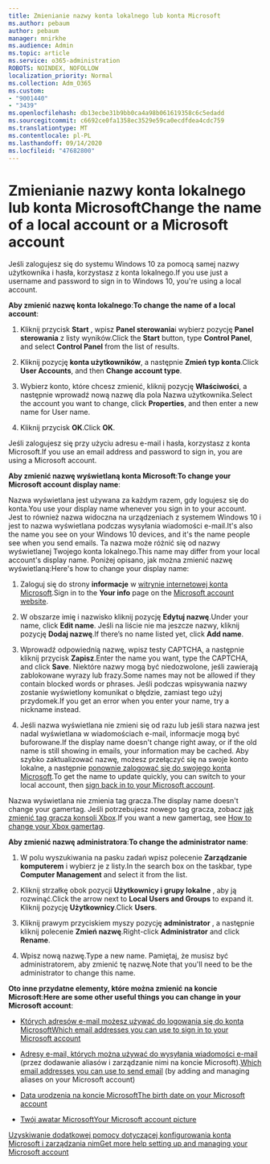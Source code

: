 ```yaml
---
title: Zmienianie nazwy konta lokalnego lub konta Microsoft
ms.author: pebaum
author: pebaum
manager: mnirkhe
ms.audience: Admin
ms.topic: article
ms.service: o365-administration
ROBOTS: NOINDEX, NOFOLLOW
localization_priority: Normal
ms.collection: Adm_O365
ms.custom:
- "9001440"
- "3439"
ms.openlocfilehash: db13ecbe31b9bb0ca4a98b061619358c6c5edadd
ms.sourcegitcommit: c6692ce0fa1358ec3529e59ca0ecdfdea4cdc759
ms.translationtype: MT
ms.contentlocale: pl-PL
ms.lasthandoff: 09/14/2020
ms.locfileid: "47682800"
---
```

# <a name="change-the-name-of-a-local-account-or-a-microsoft-account"></a><span data-ttu-id="768d5-102">Zmienianie nazwy konta lokalnego lub konta Microsoft</span><span class="sxs-lookup"><span data-stu-id="768d5-102">Change the name of a local account or a Microsoft account</span></span>

<span data-ttu-id="768d5-103">Jeśli zalogujesz się do systemu Windows 10 za pomocą samej nazwy użytkownika i hasła, korzystasz z konta lokalnego.</span><span class="sxs-lookup"><span data-stu-id="768d5-103">If you use just a username and password to sign in to Windows 10, you're using a local account.</span></span> 

<span data-ttu-id="768d5-104">**Aby zmienić nazwę konta lokalnego**:</span><span class="sxs-lookup"><span data-stu-id="768d5-104">**To change the name of a local account**:</span></span>

1. <span data-ttu-id="768d5-105">Kliknij przycisk **Start** , wpisz **Panel sterowania**i wybierz pozycję **Panel sterowania** z listy wyników.</span><span class="sxs-lookup"><span data-stu-id="768d5-105">Click the **Start** button, type **Control Panel**, and select **Control Panel** from the list of results.</span></span>

2. <span data-ttu-id="768d5-106">Kliknij pozycję **konta użytkowników**, a następnie **Zmień typ konta**.</span><span class="sxs-lookup"><span data-stu-id="768d5-106">Click **User Accounts**, and then **Change account type**.</span></span>

3. <span data-ttu-id="768d5-107">Wybierz konto, które chcesz zmienić, kliknij pozycję **Właściwości**, a następnie wprowadź nową nazwę dla pola Nazwa użytkownika.</span><span class="sxs-lookup"><span data-stu-id="768d5-107">Select the account you want to change, click **Properties**, and then enter a new name for User name.</span></span>

4. <span data-ttu-id="768d5-108">Kliknij przycisk **OK**.</span><span class="sxs-lookup"><span data-stu-id="768d5-108">Click **OK**.</span></span>

<span data-ttu-id="768d5-109">Jeśli zalogujesz się przy użyciu adresu e-mail i hasła, korzystasz z konta Microsoft.</span><span class="sxs-lookup"><span data-stu-id="768d5-109">If you use an email address and password to sign in, you are using a Microsoft account.</span></span>

<span data-ttu-id="768d5-110">**Aby zmienić nazwę wyświetlaną konta Microsoft**:</span><span class="sxs-lookup"><span data-stu-id="768d5-110">**To change your Microsoft account display name**:</span></span>

<span data-ttu-id="768d5-111">Nazwa wyświetlana jest używana za każdym razem, gdy logujesz się do konta.</span><span class="sxs-lookup"><span data-stu-id="768d5-111">You use your display name whenever you sign in to your account.</span></span> <span data-ttu-id="768d5-112">Jest to również nazwa widoczna na urządzeniach z systemem Windows 10 i jest to nazwa wyświetlana podczas wysyłania wiadomości e-mail.</span><span class="sxs-lookup"><span data-stu-id="768d5-112">It's also the name you see on your Windows 10 devices, and it's the name people see when you send emails.</span></span> <span data-ttu-id="768d5-113">Ta nazwa może różnić się od nazwy wyświetlanej Twojego konta lokalnego.</span><span class="sxs-lookup"><span data-stu-id="768d5-113">This name may differ from your local account's display name.</span></span> <span data-ttu-id="768d5-114">Poniżej opisano, jak można zmienić nazwę wyświetlaną:</span><span class="sxs-lookup"><span data-stu-id="768d5-114">Here's how to change your display name:</span></span>

1. <span data-ttu-id="768d5-115">Zaloguj się do strony **informacje** w [witrynie internetowej konta Microsoft](https://account.microsoft.com/).</span><span class="sxs-lookup"><span data-stu-id="768d5-115">Sign in to the **Your info** page on the [Microsoft account website](https://account.microsoft.com/).</span></span>

2. <span data-ttu-id="768d5-116">W obszarze imię i nazwisko kliknij pozycję **Edytuj nazwę**.</span><span class="sxs-lookup"><span data-stu-id="768d5-116">Under your name, click **Edit name**.</span></span> <span data-ttu-id="768d5-117">Jeśli na liście nie ma jeszcze nazwy, kliknij pozycję **Dodaj nazwę**.</span><span class="sxs-lookup"><span data-stu-id="768d5-117">If there’s no name listed yet, click **Add name**.</span></span> 

3. <span data-ttu-id="768d5-118">Wprowadź odpowiednią nazwę, wpisz testy CAPTCHA, a następnie kliknij przycisk **Zapisz**.</span><span class="sxs-lookup"><span data-stu-id="768d5-118">Enter the name you want, type the CAPTCHA, and click **Save**.</span></span> <span data-ttu-id="768d5-119">Niektóre nazwy mogą być niedozwolone, jeśli zawierają zablokowane wyrazy lub frazy.</span><span class="sxs-lookup"><span data-stu-id="768d5-119">Some names may not be allowed if they contain blocked words or phrases.</span></span> <span data-ttu-id="768d5-120">Jeśli podczas wpisywania nazwy zostanie wyświetlony komunikat o błędzie, zamiast tego użyj przydomek.</span><span class="sxs-lookup"><span data-stu-id="768d5-120">If you get an error when you enter your name, try a nickname instead.</span></span>

4. <span data-ttu-id="768d5-121">Jeśli nazwa wyświetlana nie zmieni się od razu lub jeśli stara nazwa jest nadal wyświetlana w wiadomościach e-mail, informacje mogą być buforowane.</span><span class="sxs-lookup"><span data-stu-id="768d5-121">If the display name doesn't change right away, or if the old name is still showing in emails, your information may be cached.</span></span> <span data-ttu-id="768d5-122">Aby szybko zaktualizować nazwę, możesz przełączyć się na swoje konto lokalne, a następnie [ponownie zalogować się do swojego konta Microsoft](https://account.microsoft.com/).</span><span class="sxs-lookup"><span data-stu-id="768d5-122">To get the name to update quickly, you can switch to your local account, then [sign back in to your Microsoft account](https://account.microsoft.com/).</span></span>

<span data-ttu-id="768d5-123">Nazwa wyświetlana nie zmienia tag gracza.</span><span class="sxs-lookup"><span data-stu-id="768d5-123">The display name doesn't change your gamertag.</span></span> <span data-ttu-id="768d5-124">Jeśli potrzebujesz nowego tag gracza, zobacz [jak zmienić tag gracza konsoli Xbox](https://support.xbox.com/id-ID/account-management/change-xbox-live-gamertag).</span><span class="sxs-lookup"><span data-stu-id="768d5-124">If you want a new gamertag, see [How to change your Xbox gamertag](https://support.xbox.com/id-ID/account-management/change-xbox-live-gamertag).</span></span>

<span data-ttu-id="768d5-125">**Aby zmienić nazwę administratora**:</span><span class="sxs-lookup"><span data-stu-id="768d5-125">**To change the administrator name**:</span></span>

1. <span data-ttu-id="768d5-126">W polu wyszukiwania na pasku zadań wpisz polecenie **Zarządzanie komputerem** i wybierz je z listy.</span><span class="sxs-lookup"><span data-stu-id="768d5-126">In the search box on the taskbar, type **Computer Management** and select it from the list.</span></span>

2. <span data-ttu-id="768d5-127">Kliknij strzałkę obok pozycji **Użytkownicy i grupy lokalne** , aby ją rozwinąć.</span><span class="sxs-lookup"><span data-stu-id="768d5-127">Click the arrow next to **Local Users and Groups** to expand it.</span></span> <span data-ttu-id="768d5-128">Kliknij pozycję **Użytkownicy**.</span><span class="sxs-lookup"><span data-stu-id="768d5-128">Click **Users**.</span></span>

3. <span data-ttu-id="768d5-129">Kliknij prawym przyciskiem myszy pozycję **administrator** , a następnie kliknij polecenie **Zmień nazwę**.</span><span class="sxs-lookup"><span data-stu-id="768d5-129">Right-click **Administrator** and click **Rename**.</span></span>

4. <span data-ttu-id="768d5-130">Wpisz nową nazwę.</span><span class="sxs-lookup"><span data-stu-id="768d5-130">Type a new name.</span></span> <span data-ttu-id="768d5-131">Pamiętaj, że musisz być administratorem, aby zmienić tę nazwę.</span><span class="sxs-lookup"><span data-stu-id="768d5-131">Note that you'll need to be the administrator to change this name.</span></span>

<span data-ttu-id="768d5-132">**Oto inne przydatne elementy, które można zmienić na koncie Microsoft**:</span><span class="sxs-lookup"><span data-stu-id="768d5-132">**Here are some other useful things you can change in your Microsoft account**:</span></span>

- [<span data-ttu-id="768d5-133">Których adresów e-mail możesz używać do logowania się do konta Microsoft</span><span class="sxs-lookup"><span data-stu-id="768d5-133">Which email addresses you can use to sign in to your Microsoft account</span></span>](https://support.microsoft.com/help/4026162)

- <span data-ttu-id="768d5-134">[Adresy e-mail, których można używać do wysyłania wiadomości e-mail](https://support.microsoft.com/help/12407) (przez dodawanie aliasów i zarządzanie nimi na koncie Microsoft).</span><span class="sxs-lookup"><span data-stu-id="768d5-134">[Which email addresses you can use to send email](https://support.microsoft.com/help/12407) (by adding and managing aliases on your Microsoft account)</span></span>

- [<span data-ttu-id="768d5-135">Data urodzenia na koncie Microsoft</span><span class="sxs-lookup"><span data-stu-id="768d5-135">The birth date on your Microsoft account</span></span>](https://support.microsoft.com/help/12411)

- [<span data-ttu-id="768d5-136">Twój awatar Microsoft</span><span class="sxs-lookup"><span data-stu-id="768d5-136">Your Microsoft account picture</span></span>](https://support.microsoft.com/help/4026790)

[<span data-ttu-id="768d5-137">Uzyskiwanie dodatkowej pomocy dotyczącej konfigurowania konta Microsoft i zarządzania nim</span><span class="sxs-lookup"><span data-stu-id="768d5-137">Get more help setting up and managing your Microsoft account</span></span>](https://support.microsoft.com/hub/4294457/microsoft-account-help#manage-account)